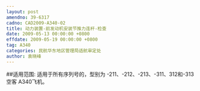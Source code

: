 ```yaml
---
layout: post
amendno: 39-6317
cadno: CAD2009-A340-02
title: 动力装置-前发动机安装节推力连杆-检查
date: 2009-05-13 00:00:00 +0800
effdate: 2009-05-19 00:00:00 +0800
tag: A340
categories: 民航华东地区管理局适航审定处
author: 袁晓峰
---
```


##适用范围:
适用于所有序列号的，型别为 -211、-212、-213、-311、312和-313空客 A340飞机。

